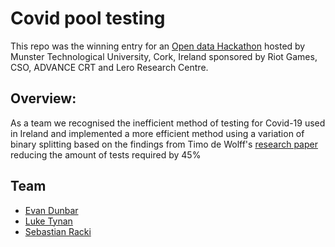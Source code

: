 # Covid pool testing
This repo was the winning entry for an [Open data Hackathon](https://www.linkedin.com/posts/evan-dunbar-a184641a1_hackathon-innovation-ai-activity-6788889024556752896-BcOf) hosted by Munster Technological University, Cork, Ireland
sponsored by Riot Games, CSO, ADVANCE CRT and Lero Research Centre. 

## Overview:
As a team we recognised the inefficient method of testing for Covid-19 used in Ireland and implemented a more efficient
method using a variation of binary splitting based on the findings from Timo de Wolff's [research paper](https://journals.plos.org/plosone/article?id=10.1371/journal.pone.0243692) reducing the amount of tests required by 45%

## Team
* [Evan Dunbar](https://github.com/pkia)
* [Luke Tynan](https://github.com/luketynan)
* [Sebastian Racki](https://github.com/RackiSebastian)
